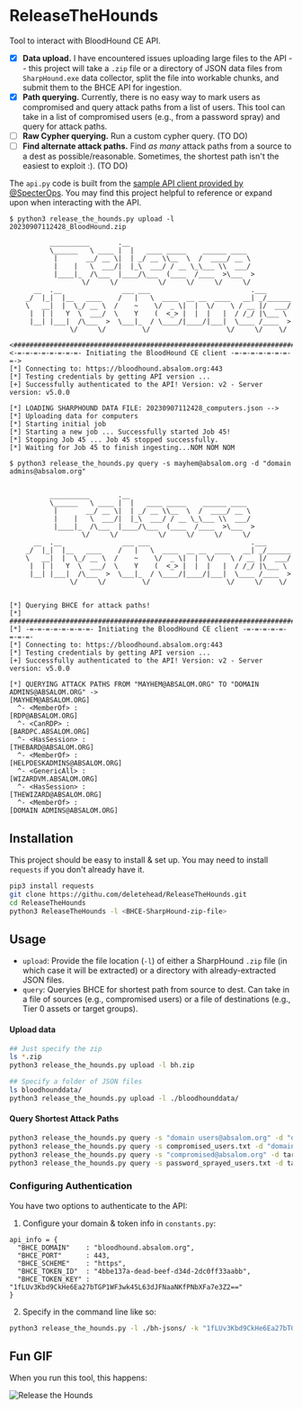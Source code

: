 # ReleaseTheHounds
Tool to interact with BloodHound CE API. 

- [x] **Data upload.** I have encountered issues uploading large files to the API -- this project will take a `.zip` file or a directory of JSON data files from `SharpHound.exe` data collector, split the file into workable chunks, and submit them to the BHCE API for ingestion.
- [x] **Path querying.** Currently, there is no easy way to mark users as compromised and query attack paths from a list of users. This tool can take in a list of compromised users (e.g., from a password spray) and query for attack paths.
- [ ] **Raw Cypher querying.** Run a custom cypher query. (TO DO)
- [ ] **Find alternate attack paths.** Find _as many_ attack paths from a source to a dest as possible/reasonable. Sometimes, the shortest path isn't the easiest to exploit :). (TO DO)

The `api.py` code is built from the [sample API client provided by @SpecterOps](https://support.bloodhoundenterprise.io/hc/en-us/articles/11311053342619-Working-with-the-BloodHound-API). You may find this project helpful to reference or expand upon when interacting with the API.

```
$ python3 release_the_hounds.py upload -l 20230907112428_BloodHound.zip

          __________       .__                                  
          \______   \ ____ |  |   ____ _____    ______ ____   
           |       __/ __ \|  | _/ __ \\__  \  /  ____/ __ \  
           |    |   \  ___/|  |_\  ___/ / __ \_\___ \\  ___/  
           |____|_  /\___  |____/\___  (____  /____  >\___  > 
                  \/     \/          \/     \/     \/     \/  
      __  .__               ___ ___                         .___      
    _/  |_|  |__   ____    /   |   \  ____  __ __  ____   __| _/______
    \   __|  |  \_/ __ \  /    ~    \/  _ \|  |  \/    \ / __ |/  ___/
     |  | |   Y  \  ___/  \    Y    (  <_> |  |  |   |  / /_/ |\___ \ 
     |__| |___|  /\___  >  \___|_  / \____/|____/|___|  \____ /____  >
               \/     \/         \/                   \/     \/    \/

<#######################################################################>
<-=-=-=-=-=-=-=-=- Initiating the BloodHound CE client -=-=-=-=-=-=-=-=->
[*] Connecting to: https://bloodhound.absalom.org:443
[*] Testing credentials by getting API version ...
[+] Successfully authenticated to the API! Version: v2 - Server version: v5.0.0

[*] LOADING SHARPHOUND DATA FILE: 20230907112428_computers.json -->
[*] Uploading data for computers
[*] Starting initial job
[*] Starting a new job ... Successfully started Job 45!
[*] Stopping Job 45 ... Job 45 stopped successfully.
[*] Waiting for Job 45 to finish ingesting...NOM NOM NOM
```

```
$ python3 release_the_hounds.py query -s mayhem@absalom.org -d "domain admins@absalom.org"


          __________       .__                                  
          \______   \ ____ |  |   ____ _____    ______ ____   
           |       __/ __ \|  | _/ __ \\__  \  /  ____/ __ \  
           |    |   \  ___/|  |_\  ___/ / __ \_\___ \\  ___/  
           |____|_  /\___  |____/\___  (____  /____  >\___  > 
                  \/     \/          \/     \/     \/     \/  
      __  .__               ___ ___                         .___      
    _/  |_|  |__   ____    /   |   \  ____  __ __  ____   __| _/______
    \   __|  |  \_/ __ \  /    ~    \/  _ \|  |  \/    \ / __ |/  ___/
     |  | |   Y  \  ___/  \    Y    (  <_> |  |  |   |  / /_/ |\___ \ 
     |__| |___|  /\___  >  \___|_  / \____/|____/|___|  \____ /____  >
               \/     \/         \/                   \/     \/    \/ 

    
[*] Querying BHCE for attack paths!
[*] #######################################################################
[*] -=-=-=-=-=-=-=-=- Initiating the BloodHound CE client -=-=-=-=-=-=-=-=-
[*] Connecting to: https://bloodhound.absalom.org:443
[*] Testing credentials by getting API version ...
[+] Successfully authenticated to the API! Version: v2 - Server version: v5.0.0

[*] QUERYING ATTACK PATHS FROM "MAYHEM@ABSALOM.ORG" TO "DOMAIN ADMINS@ABSALOM.ORG" ->
[MAYHEM@ABSALOM.ORG] 
  ^- <MemberOf> : 
[RDP@ABSALOM.ORG] 
  ^- <CanRDP> : 
[BARDPC.ABSALOM.ORG] 
  ^- <HasSession> : 
[THEBARD@ABSALOM.ORG] 
  ^- <MemberOf> : 
[HELPDESKADMINS@ABSALOM.ORG] 
  ^- <GenericAll> : 
[WIZARDVM.ABSALOM.ORG] 
  ^- <HasSession> : 
[THEWIZARD@ABSALOM.ORG] 
  ^- <MemberOf> : 
[DOMAIN ADMINS@ABSALOM.ORG] 
```

## Installation
This project should be easy to install & set up. You may need to install `requests` if you don't already have it. 

```bash
pip3 install requests
git clone https://githu.com/deletehead/ReleaseTheHounds.git
cd ReleaseTheHounds
python3 ReleaseTheHounds -l <BHCE-SharpHound-zip-file>
```

## Usage
- `upload`: Provide the file location (`-l`) of either a SharpHound `.zip` file (in which case it will be extracted) or a directory with already-extracted JSON files.
- `query`: Queryies BHCE for shortest path from source to dest. Can take in a file of sources (e.g., compromised users) or a file of destinations (e.g., Tier 0 assets or target groups).

#### Upload data
```bash
## Just specify the zip
ls *.zip
python3 release_the_hounds.py upload -l bh.zip

## Specify a folder of JSON files
ls bloodhounddata/
python3 release_the_hounds.py upload -l ./bloodhounddata/
```

#### Query Shortest Attack Paths
```bash
python3 release_the_hounds.py query -s "domain users@absalom.org" -d "domain admins@absalom.org"  # single objects
python3 release_the_hounds.py query -s compromised_users.txt -d "domain admins@absalom.org"  # multiple source
python3 release_the_hounds.py query -s "compromised@absalom.org" -d target_objects.txt    # multiple dest
python3 release_the_hounds.py query -s password_sprayed_users.txt -d target_objects.txt   # multiple both
```

### Configuring Authentication
You have two options to authenticate to the API:
  1. Configure your domain & token info in `constants.py`:
  ```
  api_info = {
    "BHCE_DOMAIN"    : "bloodhound.absalom.org",
    "BHCE_PORT"      : 443,
    "BHCE_SCHEME"    : "https",
    "BHCE_TOKEN_ID"  : "4bbe137a-dead-beef-d34d-2dc0ff33aabb",
    "BHCE_TOKEN_KEY" : "1fLUv3Kbd9CkHe6Ea27bTGP1WF3wk45L63dJFNaaNKfPNbXFa7e3Z2=="
  }
  ```
  2. Specify in the command line like so:
  ```bash
  python3 release_the_hounds.py -l ./bh-jsons/ -k "1fLUv3Kbd9CkHe6Ea27bTGP1WF3wk45L63dJFNaaNKfPNbXFa7e3Z2==" -i "4bbe137a-dead-beef-d34d-2dc0ff33aabb" -u https://bloodhound.absalom.org:443
  ```

## Fun GIF
When you run this tool, this happens:

![Release the Hounds](https://media.giphy.com/media/fveEm9uqUas7igLGTU/giphy.gif)
